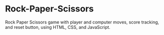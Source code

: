 # Rock-Paper-Scissors
Rock Paper Scissors game with player and computer moves, score tracking, and reset button, using HTML, CSS, and JavaScript.
